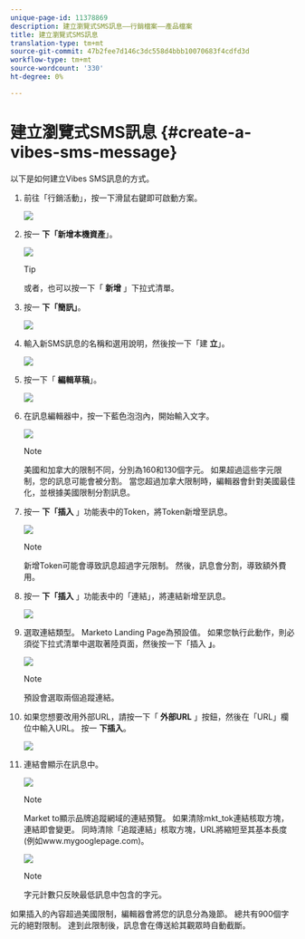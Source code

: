 ```yaml
---
unique-page-id: 11378869
description: 建立瀏覽式SMS訊息——行銷檔案——產品檔案
title: 建立瀏覽式SMS訊息
translation-type: tm+mt
source-git-commit: 47b2fee7d146c3dc558d4bbb10070683f4cdfd3d
workflow-type: tm+mt
source-wordcount: '330'
ht-degree: 0%

---
```



# 建立瀏覽式SMS訊息 {#create-a-vibes-sms-message}

以下是如何建立Vibes SMS訊息的方式。

1. 前往「行銷活動」，按一下滑鼠右鍵即可啟動方案。

   ![](assets/mobile-right-click-hand.jpg)

1. 按一 **下「新增本機資產**」。

   ![](assets/new-local-asset-hand.jpg)

   >[!TIP]
   >
   >或者，也可以按一下「 **新增** 」下拉式清單。

1. 按一 **下「簡訊」**。

   ![](assets/new-local-asset-selection-hand.jpg)

1. 輸入新SMS訊息的名稱和選用說明，然後按一下「建 **立**」。

   ![](assets/new-sms-message-offer-ends-soon-hands.jpg)

1. 按一下「 **編輯草稿**」。

   ![](assets/edit-draft-hand.jpg)

1. 在訊息編輯器中，按一下藍色泡泡內，開始輸入文字。

   ![](assets/message-text-pencil.jpg)

   >[!NOTE]
   >
   >美國和加拿大的限制不同，分別為160和130個字元。 如果超過這些字元限制，您的訊息可能會被分割。 當您超過加拿大限制時，編輯器會針對美國最佳化，並根據美國限制分割訊息。

1. 按一 **下「插入** 」功能表中的Token，將Token新增至訊息。

   ![](assets/add-token-real-hand.jpg)

   >[!NOTE]
   >
   >新增Token可能會導致訊息超過字元限制。 然後，訊息會分割，導致額外費用。

1. 按一 **下「插入** 」功能表中的「連結」，將連結新增至訊息。

   ![](assets/full-message-link-hand.jpg)

1. 選取連結類型。 Marketo Landing Page為預設值。 如果您執行此動作，則必須從下拉式清單中選取著陸頁面，然後按一下「插入 **」**。

   ![](assets/insert-link-real-hands.jpg)

   >[!NOTE]
   >
   >預設會選取兩個追蹤連結。

1. 如果您想要改用外部URL，請按一下「 **外部URL** 」按鈕，然後在「URL」欄位中輸入URL。 按一 **下插入**。

   ![](assets/insert-link-url-hands.jpg)

1. 連結會顯示在訊息中。

   ![](assets/link-added.jpg)

   >[!NOTE]
   >
   >Market to顯示品牌追蹤網域的連結預覽。 如果清除mkt_tok連結核取方塊，連結即會變更。 同時清除「追蹤連結」核取方塊，URL將縮短至其基本長度(例如www.mygooglepage.com)。

   ![](assets/image2016-7-27-16-3a20-3a16.png)

   >[!NOTE]
   >
   >字元計數只反映最低訊息中包含的字元。

如果插入的內容超過美國限制，編輯器會將您的訊息分為幾節。 總共有900個字元的絕對限制。 達到此限制後，訊息會在傳送給其觀眾時自動截斷。